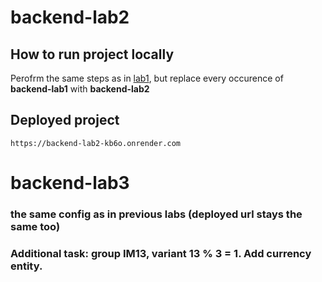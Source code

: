 # backend-lab2
## How to run project locally
Perofrm the same steps as in [lab1](https://github.com/Kirillbiliashov/backend-lab1), but replace every occurence of **backend-lab1** with **backend-lab2**

## Deployed project
``` https://backend-lab2-kb6o.onrender.com ```

# backend-lab3
### the same config as in previous labs (deployed url stays the same too)
### Additional task: group IM13, variant 13 % 3 = 1. Add currency entity.
